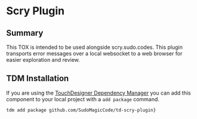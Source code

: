 # Scry Plugin

## Summary

This TOX is intended to be used alongside scry.sudo.codes. This plugin transports error messages over a local websocket to a web browser for easier exploration and review.

## TDM Installation

If you are using the [TouchDesigner Dependency Manager](https://github.com/SudoMagicCode/TouchDesigner-Dependency-Manager) you can add this component to your local project with a `add package` command.

```shell
tdm add package github.com/SudoMagicCode/td-scry-plugin}
```

